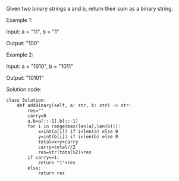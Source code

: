 Given two binary strings a and b, return their sum as a binary string.

Example 1:

Input: a = "11", b = "1"

Output: "100"

Example 2:

Input: a = "1010", b = "1011"

Output: "10101"

Solution code:

    class Solution:
        def addBinary(self, a: str, b: str) -> str:
            res=""
            carry=0
            a,b=a[::-1],b[::-1]
            for i in range(max(len(a),len(b))):
                x=int(a[i]) if i<len(a) else 0
                y=int(b[i]) if i<len(b) else 0
                total=x+y+carry
                carry=total//2
                res=str(total%2)+res
            if carry==1:
                return "1"+res
            else:
                return res
